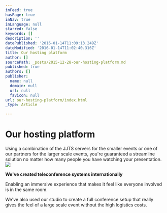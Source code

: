 ```yaml
---
inFeed: true
hasPage: true
inNav: true
inLanguage: null
starred: false
keywords: []
description: ''
datePublished: '2016-01-14T11:09:13.249Z'
dateModified: '2016-01-14T11:02:40.316Z'
title: Our hosting platform
author: []
sourcePath: _posts/2015-12-28-our-hosting-platform.md
published: true
authors: []
publisher:
  name: null
  domain: null
  url: null
  favicon: null
url: our-hosting-platform/index.html
_type: Article

---
```

# Our hosting platform

Using a combination of the JJTS servers for the smaller events or one of our partners for the larger scale events, you're guaranteed a streamline solution no matter how many people you have watching your presentation.
![](https://the-grid-user-content.s3-us-west-2.amazonaws.com/846c4790-83e0-4b60-9271-1b935214edb7.JPG)

**We've created teleconference systems internationally**

Enabling an immersive experience that makes it feel like everyone involved is in the same room.

We've also used our studio to create a full conference setup that really gives the feel of a large scale event without the high logistics costs.